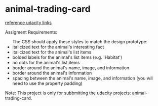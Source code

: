 # animal-trading-card

<a href="https://classroom.udacity.com/nanodegrees/nd001/parts/0011345403/modules/742847927175460/lessons/7428479271239847/concepts/74228992680923
">reference udacity links</a>

Assigment Requirements:
<ul>
The CSS should apply these styles to match the design prototype:
<li>italicized text for the animal's interesting fact</li>
<li>italicized text for the animal's list items</li>
<li>bolded labels for the animal's list items (e.g. 'Habitat')</li>
<li>no dots for the animal's list items</li>
<li>border around the animal's name, image, and information</li>
<li>border around the animal's information</li>
<li>spacing between the animal's name, image, and information (you will need to use the property padding)</li>
</ul>

Note: This project is only for subbmitting the udacity projects: animal-trading-card.
